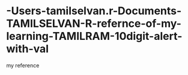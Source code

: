 # -Users-tamilselvan.r-Documents-TAMILSELVAN-R-refernce-of-my-learning-TAMILRAM-10digit-alert-with-val
my reference
